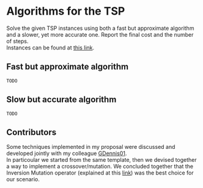 # Algorithms for the TSP

Solve the given TSP instances using both a fast but approximate algorithm and a slower, yet more accurate one. Report the final cost and the number of steps.  
Instances can be found at [this link](https://github.com/squillero/computational-intelligence/tree/master/2024-25/cities).

## Fast but approximate algorithm
`TODO`

## Slow but accurate algorithm
`TODO`

## Contributors
Some techniques implemented in my proposal were discussed and developed jointly with my colleague [GDennis01](https://github.com/GDennis01/).  
In particoular we started from the same template, then we devised together a way to implement a crossover/mutation. We concluded together that the Inversion Mutation operator (explained at this [link](https://en.wikipedia.org/wiki/Mutation_(genetic_algorithm))) was the best choice for our scenario.

